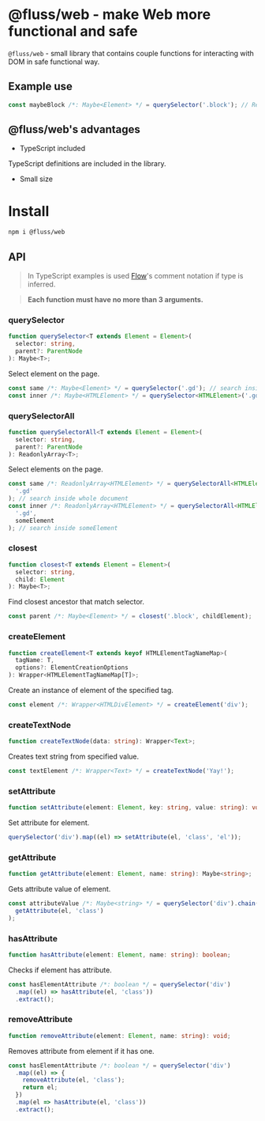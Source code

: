 # @fluss/web - make Web more functional and safe

`@fluss/web` - small library that contains couple functions for interacting with DOM in safe functional way.

## Example use

```typescript
const maybeBlock /*: Maybe<Element> */ = querySelector('.block'); // Result is wrapped in `Maybe` because `document.querySelector` may return null if element doesn't exist on the page.
```

## @fluss/web's advantages

- TypeScript included

TypeScript definitions are included in the library.

- Small size

# Install

```sh
npm i @fluss/web
```

## API

> In TypeScript examples is used [Flow](https://flow.org)'s comment notation if type is inferred.

> **Each function must have no more than 3 arguments.**

### querySelector

```typescript
function querySelector<T extends Element = Element>(
  selector: string,
  parent?: ParentNode
): Maybe<T>;
```

Select element on the page.

```typescript
const same /*: Maybe<Element> */ = querySelector('.gd'); // search inside whole document
const inner /*: Maybe<HTMLElement> */ = querySelector<HTMLElement>('.gd', same); // search inside same
```

### querySelectorAll

```typescript
function querySelectorAll<T extends Element = Element>(
  selector: string,
  parent?: ParentNode
): ReadonlyArray<T>;
```

Select elements on the page.

```typescript
const same /*: ReadonlyArray<HTMLElement> */ = querySelectorAll<HTMLElement>(
  '.gd'
); // search inside whole document
const inner /*: ReadonlyArray<HTMLElement> */ = querySelectorAll<HTMLElement>(
  '.gd',
  someElement
); // search inside someElement
```

### closest

```typescript
function closest<T extends Element = Element>(
  selector: string,
  child: Element
): Maybe<T>;
```

Find closest ancestor that match selector.

```typescript
const parent /*: Maybe<Element> */ = closest('.block', childElement);
```

### createElement

```typescript
function createElement<T extends keyof HTMLElementTagNameMap>(
  tagName: T,
  options?: ElementCreationOptions
): Wrapper<HTMLElementTagNameMap[T]>;
```

Create an instance of element of the specified tag.

```typescript
const element /*: Wrapper<HTMLDivElement> */ = createElement('div');
```

### createTextNode

```typescript
function createTextNode(data: string): Wrapper<Text>;
```

Creates text string from specified value.

```typescript
const textElement /*: Wrapper<Text> */ = createTextNode('Yay!');
```

### setAttribute

```typescript
function setAttribute(element: Element, key: string, value: string): void;
```

Set attribute for element.

```typescript
querySelector('div').map((el) => setAttribute(el, 'class', 'el'));
```

### getAttribute

```typescript
function getAttribute(element: Element, name: string): Maybe<string>;
```

Gets attribute value of element.

```typescript
const attributeValue /*: Maybe<string> */ = querySelector('div').chain((el) =>
  getAttribute(el, 'class')
);
```

### hasAttribute

```typescript
function hasAttribute(element: Element, name: string): boolean;
```

Checks if element has attribute.

```typescript
const hasElementAttribute /*: boolean */ = querySelector('div')
  .map((el) => hasAttribute(el, 'class'))
  .extract();
```

### removeAttribute

```typescript
function removeAttribute(element: Element, name: string): void;
```

Removes attribute from element if it has one.

```typescript
const hasElementAttribute /*: boolean */ = querySelector('div')
  .map((el) => {
    removeAttribute(el, 'class');
    return el;
  })
  .map(el => hasAttribute(el, 'class'))
  .extract();
```
